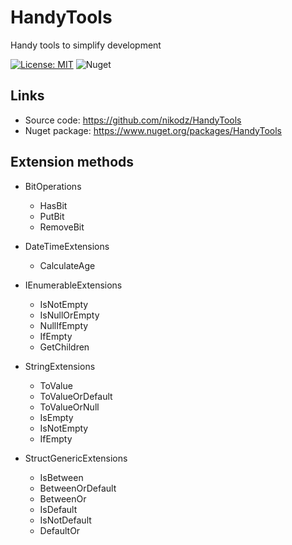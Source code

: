 # HandyTools
Handy tools to simplify development

[![License: MIT](https://img.shields.io/badge/License-MIT-yellow.svg)](/LICENSE)
![Nuget](https://github.com/nikodz/HandyTools/workflows/Nuget/badge.svg?branch=master)

## Links
- Source code: https://github.com/nikodz/HandyTools
- Nuget package: https://www.nuget.org/packages/HandyTools

## Extension methods

- BitOperations
  - HasBit
  - PutBit
  - RemoveBit

- DateTimeExtensions
  - CalculateAge

- IEnumerableExtensions
  - IsNotEmpty
  - IsNullOrEmpty
  - NullIfEmpty
  - IfEmpty
  - GetChildren

- StringExtensions
  - ToValue
  - ToValueOrDefault
  - ToValueOrNull
  - IsEmpty
  - IsNotEmpty
  - IfEmpty

- StructGenericExtensions
  - IsBetween
  - BetweenOrDefault
  - BetweenOr
  - IsDefault
  - IsNotDefault
  - DefaultOr
